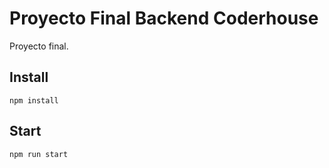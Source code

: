 # Proyecto Final Backend Coderhouse

Proyecto final.

## Install

`npm install`

## Start

`npm run start`
